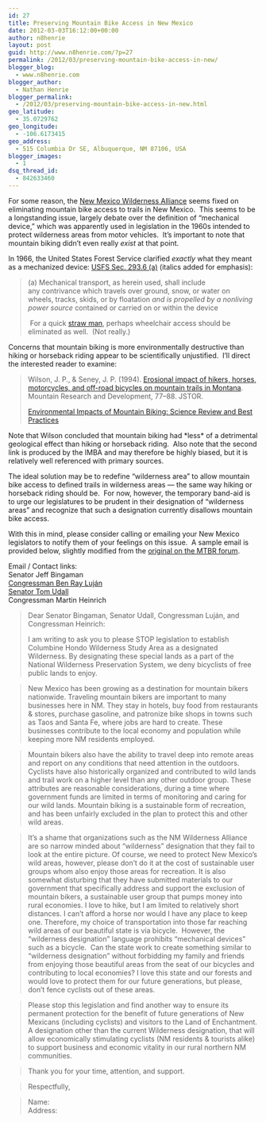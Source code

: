 ```yaml
---
id: 27
title: Preserving Mountain Bike Access in New Mexico
date: 2012-03-03T16:12:00+00:00
author: n8henrie
layout: post
guid: http://www.n8henrie.com/?p=27
permalink: /2012/03/preserving-mountain-bike-access-in-new/
blogger_blog:
  - www.n8henrie.com
blogger_author:
  - Nathan Henrie
blogger_permalink:
  - /2012/03/preserving-mountain-bike-access-in-new.html
geo_latitude:
  - 35.0729762
geo_longitude:
  - -106.6173415
geo_address:
  - 515 Columbia Dr SE, Albuquerque, NM 87106, USA
blogger_images:
  - 1
dsq_thread_id:
  - 842633460
---
```

For some reason, the <a href="http://www.nmwild.org/" target="_blank">New Mexico Wilderness Alliance</a> seems fixed on eliminating mountain bike access to trails in New Mexico.  This seems to be a longstanding issue, largely debate over the definition of &#8220;mechanical device,&#8221; which was apparently used in legislation in the 1960s intended to protect wilderness areas from motor vehicles.  It&#8217;s important to note that mountain biking didn&#8217;t even really _exist_ at that point.

In 1966, the United States Forest Service clarified _exactly_ what they meant as a mechanized device: <a href="http://www.wilderness.net/nwps/documents/fs/fs_wilderness_regulations.pdf" target="_blank">USFS Sec. 293.6 (a)</a> (italics added for emphasis):
  


> (a) Mechanical transport, as herein used, shall include any contrivance which travels over ground, snow, or water on wheels, tracks, skids, or by floatation _and is propelled by a nonliving power source_ contained or carried on or within the device</p>
 For a quick <a href="http://www.nizkor.org/features/fallacies/straw-man.html" target="_blank">straw man</a>, perhaps wheelchair access should be eliminated as well.  (Not really.)

Concerns that mountain biking is more environmentally destructive than hiking or horseback riding appear to be scientifically unjustified.  I&#8217;ll direct the interested reader to examine:
  


> Wilson, J. P., &#038; Seney, J. P. (1994). <a href="http://www.uvm.edu/~snrvtdc/trails/erosionalimpactofhikers.pdf" target="_blank">Erosional impact of hikers, horses, motorcycles, and off-road bicycles on mountain trails in Montana</a>. Mountain Research and Development, 77–88. JSTOR. </p>
> <a href="http://www.imba.com/resources/research/trail-science/environmental-impacts-mountain-biking-science-review-and-best-practices" target="_blank">Environmental Impacts of Mountain Biking: Science Review and Best Practices</a>

Note that Wilson concluded that mountain biking had \*less\* of a detrimental geological effect than hiking or horseback riding.  Also note that the second link is produced by the IMBA and may therefore be highly biased, but it is relatively well referenced with primary sources.

The ideal solution may be to redefine &#8220;wilderness area&#8221; to allow mountain bike access to defined trails in wilderness areas &#8212; the same way hiking or horseback riding should be.  For now, however, the temporary band-aid is to urge our legislatures to be prudent in their designation of &#8220;wilderness areas&#8221; and recognize that such a designation currently disallows mountain bike access.

With this in mind, please consider calling or emailing your New Mexico legislators to notify them of your feelings on this issue.  A sample email is provided below, slightly modified from the <a href="http://forums.mtbr.com/new-mexico/columbine-hondo-permanent-trail-closures-moving-forward-771968.html" target="_blank">original on the MTBR forum</a>.

Email / Contact links:  
Senator Jeff Bingaman  
<a href="https://forms.house.gov/lujan/webforms/issue_subscribe.htm" target="_blank" class="broken_link">Congressman Ben Ray Luján</a>  
<a href="http://www.tomudall.senate.gov/?p=contact" target="_blank">Senator Tom Udall</a>  
Congressman Martin Heinrich

> Dear Senator Bingaman, Senator Udall, Congressman Luján, and Congressman Heinrich: </p>
> I am writing to ask you to please STOP legislation to establish Columbine Hondo Wilderness Study Area as a designated Wilderness. By designating these special lands as a part of the National Wilderness Preservation System, we deny bicyclists of free public lands to enjoy. 

> New Mexico has been growing as a destination for mountain bikers nationwide. Traveling mountain bikers are important to many businesses here in NM. They stay in hotels, buy food from restaurants &#038; stores, purchase gasoline, and patronize bike shops in towns such as Taos and Santa Fe, where jobs are hard to create. These businesses contribute to the local economy and population while keeping more NM residents employed. 

> Mountain bikers also have the ability to travel deep into remote areas and report on any conditions that need attention in the outdoors. Cyclists have also historically organized and contributed to wild lands and trail work on a higher level than any other outdoor group. These attributes are reasonable considerations, during a time where government funds are limited in terms of monitoring and caring for our wild lands. Mountain biking is a sustainable form of recreation, and has been unfairly excluded in the plan to protect this and other wild areas. 

> It&#8217;s a shame that organizations such as the NM Wilderness Alliance are so narrow minded about &#8220;wilderness&#8221; designation that they fail to look at the entire picture. Of course, we need to protect New Mexico’s wild areas, however, please don&#8217;t do it at the cost of sustainable user groups whom also enjoy those areas for recreation. It is also somewhat disturbing that they have submitted materials to our government that specifically address and support the exclusion of mountain bikers, a sustainable user group that pumps money into rural economies. I love to hike, but I am limited to relatively short distances. I can&#8217;t afford a horse nor would I have any place to keep one. Therefore, my choice of transportation into those far reaching wild areas of our beautiful state is via bicycle.  However, the &#8220;wilderness designation&#8221; language prohibits &#8220;mechanical devices&#8221; such as a bicycle.  Can the state work to create something similar to &#8220;wilderness designation&#8221; without forbidding my family and friends from enjoying those beautiful areas from the seat of our bicycles and contributing to local economies? I love this state and our forests and would love to protect them for our future generations, but please, don&#8217;t fence cyclists out of these areas. 

> Please stop this legislation and find another way to ensure its permanent protection for the benefit of future generations of New Mexicans (including cyclists) and visitors to the Land of Enchantment. A designation other than the current Wilderness designation, that will allow economically stimulating cyclists (NM residents &#038; tourists alike) to support business and economic vitality in our rural northern NM communities. 

> Thank you for your time, attention, and support. 

> Respectfully, 

> Name:  
> Address:

<div>
</div>